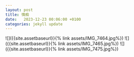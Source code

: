 ```yaml
---
layout: post
title: 情痴
date:   2023-12-23 00:06:00 +0100
categories: jekyll update
---
```

![]({{site.assetbaseurl}}{% link assets/IMG_7464.jpg%})
![]({{site.assetbaseurl}}{% link assets/IMG_7465.jpg%})
![]({{site.assetbaseurl}}{% link assets/IMG_7475.jpg%})





